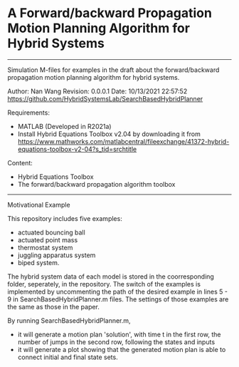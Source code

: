 # A Forward/backward Propagation Motion Planning Algorithm for Hybrid Systems

---

Simulation M-files for examples in the draft about the forward/backward propagation motion planning algorithm for hybrid systems.

Author: Nan Wang Revision: 0.0.0.1 Date: 10/13/2021 22:57:52 https://github.com/HybridSystemsLab/SearchBasedHybridPlanner

Requirements: 

* MATLAB (Developed in R2021a)
* Install Hybrid Equations Toolbox v2.04 by downloading it from https://www.mathworks.com/matlabcentral/fileexchange/41372-hybrid-equations-toolbox-v2-04?s_tid=srchtitle

Content:

* Hybrid Equations Toolbox
* The forward/backward propagation algorithm toolbox

---

Motivational Example

This repository includes five examples:

* actuated bouncing ball
* actuated point mass
* thermostat system
* juggling apparatus system
* biped system.

The hybrid system data of each model is stored in the coorresponding folder, seperately, in the repository. The switch of the examples is implemented by uncommenting the path of the desired example in lines 5 - 9 in SearchBasedHybridPlanner.m files. The settings of those examples are the same as those in the paper.

By running SearchBasedHybridPlanner.m,

* it will generate a motion plan 'solution', with time t in the first row, the number of jumps in the second row, following the states and inputs
* it will generate a plot showing that the generated motion plan is able to connect initial and final state sets.